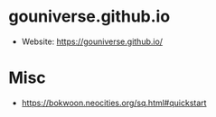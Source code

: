 # gouniverse.github.io

- Website: <a href="https://gouniverse.github.io/" target="_blank">https://gouniverse.github.io/</a>






# Misc

- https://bokwoon.neocities.org/sq.html#quickstart

